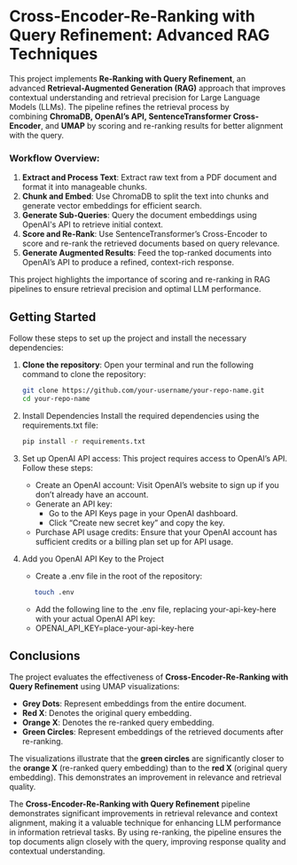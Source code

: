 # Cross-Encoder-Re-Ranking with Query Refinement: Advanced RAG Techniques

This project implements **Re-Ranking with Query Refinement**, an advanced **Retrieval-Augmented Generation (RAG)** approach that improves contextual understanding and retrieval precision for Large Language Models (LLMs). The pipeline refines the retrieval process by combining **ChromaDB, OpenAI’s API, SentenceTransformer Cross-Encoder**, and **UMAP** by scoring and re-ranking results for better alignment with the query.

### Workflow Overview:
1. **Extract and Process Text**: Extract raw text from a PDF document and format it into manageable chunks.
2. **Chunk and Embed**: Use ChromaDB to split the text into chunks and generate vector embeddings for efficient search.
3. **Generate Sub-Queries**: Query the document embeddings using OpenAI's API to retrieve initial context.
4. **Score and Re-Rank**: Use SentenceTransformer’s Cross-Encoder to score and re-rank the retrieved documents based on query relevance.
5. **Generate Augmented Results**: Feed the top-ranked documents into OpenAI’s API to produce a refined, context-rich response.

This project highlights the importance of scoring and re-ranking in RAG pipelines to ensure retrieval precision and optimal LLM performance.

## Getting Started
Follow these steps to set up the project and install the necessary dependencies:

1. **Clone the repository**:
   Open your terminal and run the following command to clone the repository:
   ```bash
   git clone https://github.com/your-username/your-repo-name.git
   cd your-repo-name

2. Install Dependencies
    Install the required dependencies using the requirements.txt file:
    ```bash
    pip install -r requirements.txt

3. Set up OpenAI API access:
    This project requires access to OpenAI’s API. Follow these steps:
	* Create an OpenAI account: Visit OpenAI’s website to sign up if you don’t already have an account.
	* Generate an API key: 
         - Go to the API Keys page in your OpenAI dashboard.
	     - Click “Create new secret key” and copy the key.
	* Purchase API usage credits: Ensure that your OpenAI account has sufficient credits or a billing plan set up for API usage.

4. Add you OpenAI API Key to the Project
    * Create a .env file in the root of the repository:
     ```bash
        touch .env
     ```
    * Add the following line to the .env file, replacing your-api-key-here with your actual OpenAI API key:
     - OPENAI_API_KEY=place-your-api-key-here

## Conclusions
The project evaluates the effectiveness of **Cross-Encoder-Re-Ranking with Query Refinement** using UMAP visualizations:

- **Grey Dots**: Represent embeddings from the entire document.
- **Red X**: Denotes the original query embedding.
- **Orange X**: Denotes the re-ranked query embedding.
- **Green Circles**: Represent embeddings of the retrieved documents after re-ranking.

The visualizations illustrate that the **green circles** are significantly closer to the **orange X** (re-ranked query embedding) than to the **red X** (original query embedding). This demonstrates an improvement in relevance and retrieval quality.

The **Cross-Encoder-Re-Ranking with Query Refinement** pipeline demonstrates significant improvements in retrieval relevance and context alignment, making it a valuable technique for enhancing LLM performance in information retrieval tasks. By using re-ranking, the pipeline ensures the top documents align closely with the query, improving response quality and contextual understanding.